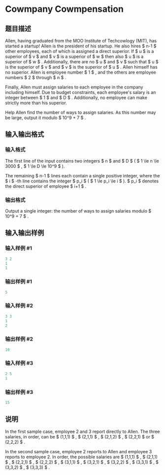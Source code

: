 # Cowmpany Cowmpensation

## 题目描述

Allen, having graduated from the MOO Institute of Techcowlogy (MIT), has started a startup! Allen is the president of his startup. He also hires $ n-1 $ other employees, each of which is assigned a direct superior. If $ u $ is a superior of $ v $ and $ v $ is a superior of $ w $ then also $ u $ is a superior of $ w $ . Additionally, there are no $ u $ and $ v $ such that $ u $ is the superior of $ v $ and $ v $ is the superior of $ u $ . Allen himself has no superior. Allen is employee number $ 1 $ , and the others are employee numbers $ 2 $ through $ n $ .

Finally, Allen must assign salaries to each employee in the company including himself. Due to budget constraints, each employee's salary is an integer between $ 1 $ and $ D $ . Additionally, no employee can make strictly more than his superior.

Help Allen find the number of ways to assign salaries. As this number may be large, output it modulo $ 10^9 + 7 $ .

## 输入输出格式

### 输入格式

The first line of the input contains two integers $ n $ and $ D $ ( $ 1 \le n \le 3000 $ , $ 1 \le D \le 10^9 $ ).

The remaining $ n-1 $ lines each contain a single positive integer, where the $ i $ -th line contains the integer $ p_i $ ( $ 1 \le p_i \le i $ ). $ p_i $ denotes the direct superior of employee $ i+1 $ .

### 输出格式

Output a single integer: the number of ways to assign salaries modulo $ 10^9 + 7 $ .

## 输入输出样例

### 输入样例 #1

```cpp
3 2
1
1

```
### 输出样例 #1

```cpp
5

```
### 输入样例 #2

```cpp
3 3
1
2

```
### 输出样例 #2

```cpp
10

```
### 输入样例 #3

```cpp
2 5
1

```
### 输出样例 #3

```cpp
15

```
## 说明

In the first sample case, employee 2 and 3 report directly to Allen. The three salaries, in order, can be $ (1,1,1) $ , $ (2,1,1) $ , $ (2,1,2) $ , $ (2,2,1) $ or $ (2,2,2) $ .

In the second sample case, employee 2 reports to Allen and employee 3 reports to employee 2. In order, the possible salaries are $ (1,1,1) $ , $ (2,1,1) $ , $ (2,2,1) $ , $ (2,2,2) $ , $ (3,1,1) $ , $ (3,2,1) $ , $ (3,2,2) $ , $ (3,3,1) $ , $ (3,3,2) $ , $ (3,3,3) $ .

